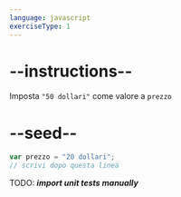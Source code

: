 ```yaml
---
language: javascript
exerciseType: 1
---
```


# --instructions--

Imposta `"50 dollari"` come valore a `prezzo`

# --seed--

```javascript
var prezzo = "20 dollari";
// scrivi dopo questa linea
```

TODO: ___import unit tests manually___
